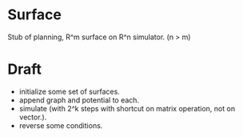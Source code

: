 # Surface
Stub of planning, R^m surface on R^n simulator. (n &gt; m)

# Draft
* initialize some set of surfaces.
* append graph and potential to each.
* simulate (with 2^k steps with shortcut on matrix operation, not on vector.).
* reverse some conditions.
